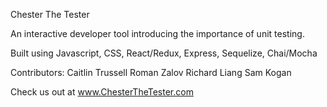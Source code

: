 Chester The Tester

An interactive developer tool introducing the importance of unit testing.

Built using Javascript, CSS, React/Redux, Express, Sequelize, Chai/Mocha

Contributors: 
Caitlin Trussell
Roman Zalov
Richard Liang
Sam Kogan

Check us out at www.ChesterTheTester.com